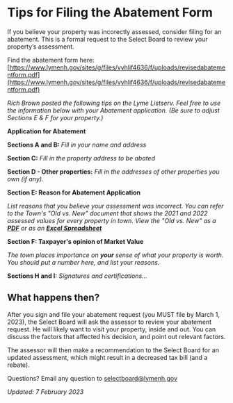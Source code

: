 <br />

# Tips for Filing the Abatement Form

If you believe your property was incorectly assessed, consider filing for an abatement.
This is a formal request to the Select Board to review your property’s assessment.

Find the abatement form here: [https://www.lymenh.gov/sites/g/files/vyhlif4636/f/uploads/revisedabatementform.pdf](https://www.lymenh.gov/sites/g/files/vyhlif4636/f/uploads/revisedabatementform.pdf)

_Rich Brown posted the following tips on the Lyme Listserv.
Feel free to use the information below with your Abatement application.
(Be sure to adjust Sections E & F for your property.)_

**Application for Abatement**

**Sections A and B:** _Fill in your name and address_

**Section C:** _Fill in the property address to be abated_

**Section D - Other properties:** _Fill in the addresses of other properties you own (if any)._

**Section E: Reason for Abatement Application**

_List reasons that you believe your assessment was incorrect.
You can refer to the Town's "Old vs. New" document that shows the
2021 and 2022 assessed values for every property in town.
View the "Old vs. New" as a
**[PDF](./images/2022_Lyme_OldToNew.pdf)** or as an
**[Excel Spreadsheet](./images/2022_OldToNew-JToland-11Oct2022.xlsx)**_

**Section F: Taxpayer's opinion of Market Value**

_The town places importance on **your** sense of what
your property is worth.
You should put a number here, and list your reasons._

**Sections H and I:** _Signatures and certifications…_

## What happens then?

After you sign and file your abatement request (you MUST file by March 1, 2023), the Select Board will ask the assessor to review your abatement request. He will likely want to visit your property, inside and out. You can discuss the factors that affected his decision, and point out relevant factors.

The assessor will then make a recommendation to the Select Board for an updated assessment, which might result in a decreased tax bill (and a rebate).

Questions? Email any question to [selectboard@lymenh.gov](mailto:selectboard@lymenh.gov?Subject=Question%20About%20Abatement)

_Updated: 7 February 2023_
